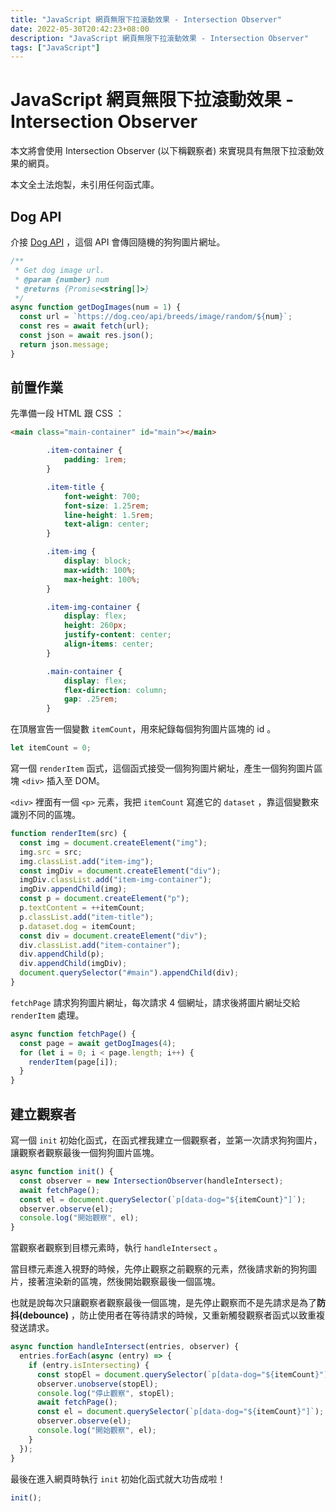 ```yaml
---
title: "JavaScript 網頁無限下拉滾動效果 - Intersection Observer"
date: 2022-05-30T20:42:23+08:00
description: "JavaScript 網頁無限下拉滾動效果 - Intersection Observer"
tags: ["JavaScript"]
---
```

# JavaScript 網頁無限下拉滾動效果 - Intersection Observer
本文將會使用 Intersection Observer (以下稱觀察者) 來實現具有無限下拉滾動效果的網頁。

本文全土法炮製，未引用任何函式庫。

## Dog API
介接 [Dog API](https://dog.ceo/dog-api/) ，這個 API 會傳回隨機的狗狗圖片網址。

```js
/**
 * Get dog image url.
 * @param {number} num 
 * @returns {Promise<string[]>}
 */
async function getDogImages(num = 1) {
  const url = `https://dog.ceo/api/breeds/image/random/${num}`;
  const res = await fetch(url);
  const json = await res.json();
  return json.message;
}
```

## 前置作業
先準備一段 HTML 跟 CSS ：
```html
<main class="main-container" id="main"></main>
```
```css
        .item-container {
            padding: 1rem;
        }

        .item-title {
            font-weight: 700;
            font-size: 1.25rem;
            line-height: 1.5rem;
            text-align: center;
        }

        .item-img {
            display: block;
            max-width: 100%;
            max-height: 100%;
        }

        .item-img-container {
            display: flex;
            height: 260px;
            justify-content: center;
            align-items: center;
        }

        .main-container {
            display: flex;
            flex-direction: column;
            gap: .25rem;
        }
```
在頂層宣告一個變數 `itemCount`，用來紀錄每個狗狗圖片區塊的 id 。
```js
let itemCount = 0;
```
寫一個 `renderItem` 函式，這個函式接受一個狗狗圖片網址，產生一個狗狗圖片區塊 `<div>` 插入至 DOM。

`<div>` 裡面有一個 `<p>` 元素，我把 `itemCount` 寫進它的 `dataset` ，靠這個變數來識別不同的區塊。
```js
function renderItem(src) {
  const img = document.createElement("img");
  img.src = src;
  img.classList.add("item-img");
  const imgDiv = document.createElement("div");
  imgDiv.classList.add("item-img-container");
  imgDiv.appendChild(img);
  const p = document.createElement("p");
  p.textContent = ++itemCount;
  p.classList.add("item-title");
  p.dataset.dog = itemCount;
  const div = document.createElement("div");
  div.classList.add("item-container");
  div.appendChild(p);
  div.appendChild(imgDiv);
  document.querySelector("#main").appendChild(div);
}
```
`fetchPage` 請求狗狗圖片網址，每次請求 4 個網址，請求後將圖片網址交給 `renderItem` 處理。
```js
async function fetchPage() {
  const page = await getDogImages(4);
  for (let i = 0; i < page.length; i++) {
    renderItem(page[i]);
  }
}
```

## 建立觀察者
寫一個 `init` 初始化函式，在函式裡我建立一個觀察者，並第一次請求狗狗圖片，讓觀察者觀察最後一個狗狗圖片區塊。
```js
async function init() {
  const observer = new IntersectionObserver(handleIntersect);
  await fetchPage();
  const el = document.querySelector(`p[data-dog="${itemCount}"]`);
  observer.observe(el);
  console.log("開始觀察", el);
}
```
當觀察者觀察到目標元素時，執行 `handleIntersect` 。

當目標元素進入視野的時候，先停止觀察之前觀察的元素，然後請求新的狗狗圖片，接著渲染新的區塊，然後開始觀察最後一個區塊。

也就是說每次只讓觀察者觀察最後一個區塊，是先停止觀察而不是先請求是為了**防抖(debounce)** ，防止使用者在等待請求的時候，又重新觸發觀察者函式以致重複發送請求。
```js
async function handleIntersect(entries, observer) {
  entries.forEach(async (entry) => {
    if (entry.isIntersecting) {
      const stopEl = document.querySelector(`p[data-dog="${itemCount}"]`);
      observer.unobserve(stopEl);
      console.log("停止觀察", stopEl);
      await fetchPage();
      const el = document.querySelector(`p[data-dog="${itemCount}"]`);
      observer.observe(el);
      console.log("開始觀察", el);
    }
  });
}
```
最後在進入網頁時執行 `init` 初始化函式就大功告成啦！
```js
init();
```